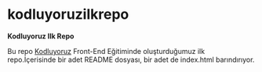 # kodluyoruzilkrepo

**Kodluyoruz Ilk Repo**

Bu repo [Kodluyoruz](https://www.kodluyoruz.org/) Front-End Eğitiminde oluşturduğumuz ilk repo.İçerisinde bir adet
README dosyası, bir adet de index.html barındırıyor.